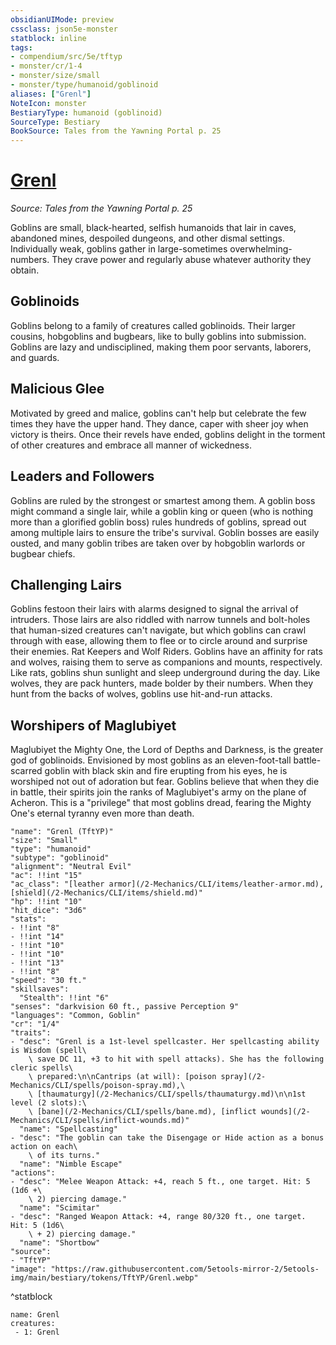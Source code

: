 ```yaml
---
obsidianUIMode: preview
cssclass: json5e-monster
statblock: inline
tags:
- compendium/src/5e/tftyp
- monster/cr/1-4
- monster/size/small
- monster/type/humanoid/goblinoid
aliases: ["Grenl"]
NoteIcon: monster
BestiaryType: humanoid (goblinoid)
SourceType: Bestiary
BookSource: Tales from the Yawning Portal p. 25
---
```

# [Grenl](2-Mechanics\CLI\bestiary\npc/grenl-tftyp.md)
*Source: Tales from the Yawning Portal p. 25*  

Goblins are small, black-hearted, selfish humanoids that lair in caves, abandoned mines, despoiled dungeons, and other dismal settings. Individually weak, goblins gather in large-sometimes overwhelming-numbers. They crave power and regularly abuse whatever authority they obtain.

## Goblinoids

Goblins belong to a family of creatures called goblinoids. Their larger cousins, hobgoblins and bugbears, like to bully goblins into submission. Goblins are lazy and undisciplined, making them poor servants, laborers, and guards.

## Malicious Glee

Motivated by greed and malice, goblins can't help but celebrate the few times they have the upper hand. They dance, caper with sheer joy when victory is theirs. Once their revels have ended, goblins delight in the torment of other creatures and embrace all manner of wickedness.

## Leaders and Followers

Goblins are ruled by the strongest or smartest among them. A goblin boss might command a single lair, while a goblin king or queen (who is nothing more than a glorified goblin boss) rules hundreds of goblins, spread out among multiple lairs to ensure the tribe's survival. Goblin bosses are easily ousted, and many goblin tribes are taken over by hobgoblin warlords or bugbear chiefs.

## Challenging Lairs

Goblins festoon their lairs with alarms designed to signal the arrival of intruders. Those lairs are also riddled with narrow tunnels and bolt-holes that human-sized creatures can't navigate, but which goblins can crawl through with ease, allowing them to flee or to circle around and surprise their enemies. Rat Keepers and Wolf Riders. Goblins have an affinity for rats and wolves, raising them to serve as companions and mounts, respectively. Like rats, goblins shun sunlight and sleep underground during the day. Like wolves, they are pack hunters, made bolder by their numbers. When they hunt from the backs of wolves, goblins use hit-and-run attacks.

## Worshipers of Maglubiyet

Maglubiyet the Mighty One, the Lord of Depths and Darkness, is the greater god of goblinoids. Envisioned by most goblins as an eleven-foot-tall battle-scarred goblin with black skin and fire erupting from his eyes, he is worshiped not out of adoration but fear. Goblins believe that when they die in battle, their spirits join the ranks of Maglubiyet's army on the plane of Acheron. This is a "privilege" that most goblins dread, fearing the Mighty One's eternal tyranny even more than death.

```statblock
"name": "Grenl (TftYP)"
"size": "Small"
"type": "humanoid"
"subtype": "goblinoid"
"alignment": "Neutral Evil"
"ac": !!int "15"
"ac_class": "[leather armor](/2-Mechanics/CLI/items/leather-armor.md), [shield](/2-Mechanics/CLI/items/shield.md)"
"hp": !!int "10"
"hit_dice": "3d6"
"stats":
- !!int "8"
- !!int "14"
- !!int "10"
- !!int "10"
- !!int "13"
- !!int "8"
"speed": "30 ft."
"skillsaves":
  "Stealth": !!int "6"
"senses": "darkvision 60 ft., passive Perception 9"
"languages": "Common, Goblin"
"cr": "1/4"
"traits":
- "desc": "Grenl is a 1st-level spellcaster. Her spellcasting ability is Wisdom (spell\
    \ save DC 11, +3 to hit with spell attacks). She has the following cleric spells\
    \ prepared:\n\nCantrips (at will): [poison spray](/2-Mechanics/CLI/spells/poison-spray.md),\
    \ [thaumaturgy](/2-Mechanics/CLI/spells/thaumaturgy.md)\n\n1st level (2 slots):\
    \ [bane](/2-Mechanics/CLI/spells/bane.md), [inflict wounds](/2-Mechanics/CLI/spells/inflict-wounds.md)"
  "name": "Spellcasting"
- "desc": "The goblin can take the Disengage or Hide action as a bonus action on each\
    \ of its turns."
  "name": "Nimble Escape"
"actions":
- "desc": "Melee Weapon Attack: +4, reach 5 ft., one target. Hit: 5 (1d6 +\
    \ 2) piercing damage."
  "name": "Scimitar"
- "desc": "Ranged Weapon Attack: +4, range 80/320 ft., one target. Hit: 5 (1d6\
    \ + 2) piercing damage."
  "name": "Shortbow"
"source":
- "TftYP"
"image": "https://raw.githubusercontent.com/5etools-mirror-2/5etools-img/main/bestiary/tokens/TftYP/Grenl.webp"
```
^statblock

```encounter-table
name: Grenl
creatures:
 - 1: Grenl
```